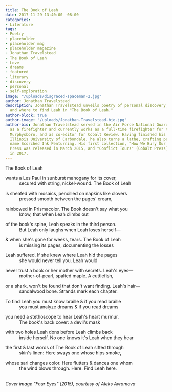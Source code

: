 ```yaml
---
title: The Book of Leah
date: 2017-11-29 13:40:00 -08:00
categories:
- Literature
tags:
- Poetry
- placeholder
- placeholder mag
- placeholder magazine
- Jonathan Travelstead
- The Book of Leah
- Love
- dreams
- featured
- literary
- discovery
- personal
- self-exploration
image: "/uploads/disgraced-spaceman-2.jpg"
author: Jonathan Travelstead
description: Jonathan Travelstead unveils poetry of personal discovery, self-exploration,
  and where to find Leah in "The Book of Leah."
author-block: true
author-image: "/uploads/Jonathan-Travelstead-bio.jpg"
author-bio: Jonathan Travelstead served in the Air Force National Guard for six years
  as a firefighter and currently works as a full-time firefighter for the city of
  Murphysboro, and as co-editor for Cobalt Review. Having finished his MFA at Southern
  Illinois University of Carbondale, he also turns a lathe, crafting pens under the
  name Scorched Ink Penturning. His first collection, “How We Bury Our Dead,” by Cobalt
  Press was released in March 2015, and "Conflict Tours" (Cobalt Press) was released
  in 2017.
---
```


The Book of Leah

wants a Les Paul in sunburst mahogany for its cover,<br> 
&nbsp;&nbsp;&nbsp;&nbsp;&nbsp;&nbsp;&nbsp;&nbsp;&nbsp;&nbsp;&nbsp;secured with string, nickel-wound. The Book of Leah 

is sheafed with mosaics, pencilled on napkins like clovers<br>
&nbsp;&nbsp;&nbsp;&nbsp;&nbsp;&nbsp;&nbsp;&nbsp;&nbsp;&nbsp;&nbsp;pressed smooth between the pages' cream, 

rainbowed in Prismacolor. The Book doesn't say what you<br>
&nbsp;&nbsp;&nbsp;&nbsp;&nbsp;&nbsp;&nbsp;&nbsp;&nbsp;&nbsp;&nbsp;know, that when Leah climbs out 

of the book's spine, Leah speaks in the third person.<br>
&nbsp;&nbsp;&nbsp;&nbsp;&nbsp;&nbsp;&nbsp;&nbsp;&nbsp;&nbsp;&nbsp;But Leah only laughs when Leah loses herself— 

& when she's gone for weeks, tears. The Book of Leah<br>
&nbsp;&nbsp;&nbsp;&nbsp;&nbsp;&nbsp;&nbsp;&nbsp;&nbsp;&nbsp;&nbsp;is missing its pages, documenting the losses 

Leah suffered. If she knew where Leah hid the pages<br>
&nbsp;&nbsp;&nbsp;&nbsp;&nbsp;&nbsp;&nbsp;&nbsp;&nbsp;&nbsp;&nbsp;she would never tell you. Leah would 

never trust a book or her mother with secrets. Leah's eyes—<br> 
&nbsp;&nbsp;&nbsp;&nbsp;&nbsp;&nbsp;&nbsp;&nbsp;&nbsp;&nbsp;&nbsp;mother-of-pearl, spalted maple. A cuttlefish, 

or a shark, won't be found that don't want finding. Leah's hair—<br> 
&nbsp;&nbsp;&nbsp;&nbsp;&nbsp;&nbsp;&nbsp;&nbsp;&nbsp;&nbsp;&nbsp;sandalwood bone. Strands mark each chapter. 

To find Leah you must know braille & if you read braille<br>
&nbsp;&nbsp;&nbsp;&nbsp;&nbsp;&nbsp;&nbsp;&nbsp;&nbsp;&nbsp;&nbsp;you must analyze dreams & if you read dreams 

you need a stethoscope to hear Leah's heart murmur.<br>
&nbsp;&nbsp;&nbsp;&nbsp;&nbsp;&nbsp;&nbsp;&nbsp;&nbsp;&nbsp;&nbsp;The book's back cover: a devil's mask 

with two holes Leah dons before Leah climbs back<br> 
&nbsp;&nbsp;&nbsp;&nbsp;&nbsp;&nbsp;&nbsp;&nbsp;&nbsp;&nbsp;&nbsp;inside herself. No one knows it's Leah when they hear 

the first & last words of The Book of Leah sifted through<br>
&nbsp;&nbsp;&nbsp;&nbsp;&nbsp;&nbsp;&nbsp;&nbsp;&nbsp;&nbsp;&nbsp;skin's linen: Here sways one whose hips smoke, 

whose sari changes color. Here flutters & dances one whom<br>
&nbsp;&nbsp;&nbsp;&nbsp;&nbsp;&nbsp;&nbsp;&nbsp;&nbsp;&nbsp;&nbsp;the wind blows through. Here. Find Leah here.
<br>
<br>


*Cover image "Four Eyes" (2015), courtesy of Aleks Avramova*